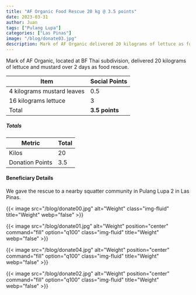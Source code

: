 ```yaml
---
title: "AF Organic Food Rescue 20 kg @ 3.5 points"
date: 2023-03-31
author: Juan
tags: ["Pulang Lupa"]
categories: ["Las Pinas"]
image: "/blog/donate03.jpg"
description: Mark of AF Organic delivered 20 kilograms of lettuce as food rescue 
---
```



Mark of AF Organic, located at BF Thai subdivision, delivered 20 kilograms of lettuce and mustard over 2 days as food rescue. 


Item | Social Points
--- | ---
4 kilograms mustard leaves | 0.5
16 kilograms lettuce | 3
Total | **3.5 points**


<!-- > *The points are based on the most numerous item per box, for the ease of computation -->
##### Totals

Metric | Total
--- | ---
Kilos | 20
Donation Points | 3.5


#### Beneficiary Details

We gave the rescue to a nearby squatter community in Pulang Lupa 2 in Las Pinas.

{{< image src="/blog/donate00.jpg" alt="Weight" class="img-fluid" title="Weight" webp="false" >}}

{{< image src="/blog/donate01.jpg" alt="Weight" position="center" command="fill" option="q100" class="img-fluid" title="Weight" webp="false" >}}

{{< image src="/blog/donate04.jpg" alt="Weight" position="center" command="fill" option="q100" class="img-fluid" title="Weight" webp="false" >}}

{{< image src="/blog/donate02.jpg" alt="Weight" position="center" command="fill" option="q100" class="img-fluid" title="Weight" webp="false" >}}

